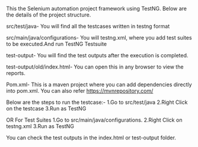 This the Selenium automation project framework using TestNG. Below are the details of the project structure.

src/test/java- You will find all the testcases written in testng format

src/main/java/configurations- You will testng.xml, where you add test suites to be executed.And run TestNG Testsuite

test-output- You will find the test outputs after the execution is completed.

test-output/old/index.html- You can open this in any browser to view the reports.

Pom.xml- This is a maven project where you can add dependencies directly into pom.xml. You can also refer https://mvnrepository.com/

Below are the steps to run the testcase:-
1.Go to src/test/java
2.Right Click on the testcase
3.Run as TestNG

OR
For Test Suites
1.Go to src/main/java/configurations.
2.Right Click on testng.xml
3.Run as TestNG

You can check the test outputs in the index.html or test-output folder.
